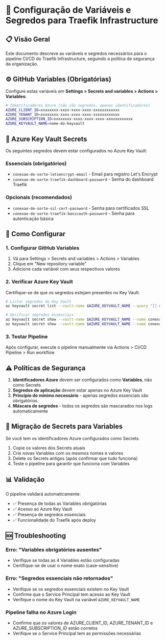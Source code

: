 # 🔧 Configuração de Variáveis e Segredos para Traefik Infrastructure

## 📋 Visão Geral
Este documento descreve as variáveis e segredos necessários para o pipeline CI/CD do Traefik Infrastructure, seguindo a política de segurança da organização.

## ⚙️ GitHub Variables (Obrigatórias)
Configure estas variáveis em **Settings > Secrets and variables > Actions > Variables**:

```bash
# Identificadores Azure (não são segredos, apenas identificadores)
AZURE_CLIENT_ID=xxxxxxxx-xxxx-xxxx-xxxx-xxxxxxxxxxxx
AZURE_TENANT_ID=xxxxxxxx-xxxx-xxxx-xxxx-xxxxxxxxxxxx
AZURE_SUBSCRIPTION_ID=xxxxxxxx-xxxx-xxxx-xxxx-xxxxxxxxxxxx
AZURE_KEYVAULT_NAME=nome-do-keyvault
```

## 🔐 Azure Key Vault Secrets
Os seguintes segredos devem estar configurados no Azure Key Vault:

### Essenciais (obrigatórios)
- `conexao-de-sorte-letsencrypt-email` - Email para registro Let's Encrypt
- `conexao-de-sorte-traefik-dashboard-password` - Senha do dashboard Traefik

### Opcionais (recomendados)
- `conexao-de-sorte-ssl-cert-password` - Senha para certificados SSL
- `conexao-de-sorte-traefik-basicauth-password` - Senha para autenticação básica

## 🚀 Como Configurar

### 1. Configurar GitHub Variables
1. Vá para Settings > Secrets and variables > Actions > Variables
2. Clique em "New repository variable"
3. Adicione cada variável com seus respectivos valores

### 2. Verificar Azure Key Vault
Certifique-se de que os segredos estejam presentes no Key Vault:

```bash
# Listar segredos do Key Vault
az keyvault secret list --vault-name $AZURE_KEYVAULT_NAME --query "[].name" -o tsv

# Verificar segredos essenciais
az keyvault secret show --vault-name $AZURE_KEYVAULT_NAME --name conexao-de-sorte-letsencrypt-email
az keyvault secret show --vault-name $AZURE_KEYVAULT_NAME --name conexao-de-sorte-traefik-dashboard-password
```

### 3. Testar Pipeline
Após configurar, execute o pipeline manualmente via Actions > CI/CD Pipeline > Run workflow

## ⚠️ Políticas de Segurança

1. **Identificadores Azure** devem ser configurados como **Variables**, não como Secrets
2. **Segredos de aplicação** devem estar apenas no Azure Key Vault
3. **Princípio do mínimo necessário** - apenas segredos essenciais são obrigatórios
4. **Máscara de segredos** - todos os segredos são mascarados nos logs automaticamente

## 🔄 Migração de Secrets para Variables

Se você tem os identificadores Azure configurados como Secrets:

1. Copie os valores dos Secrets atuais
2. Crie novas Variables com os mesmos nomes e valores
3. Delete os Secrets antigos (após confirmar que tudo funciona)
4. Teste o pipeline para garantir que funciona com Variables

## 📊 Validação

O pipeline validará automaticamente:
- ✅ Presença de todas as Variables obrigatórias
- ✅ Acesso ao Azure Key Vault
- ✅ Presença de segredos essenciais
- ✅ Funcionalidade do Traefik após deploy

## 🆘 Troubleshooting

### Erro: "Variables obrigatórios ausentes"
- Verifique se todas as 4 Variables estão configuradas
- Certifique-se de usar o nome exato (case-sensitive)

### Erro: "Segredos essenciais não retornados"
- Verifique se os segredos essenciais existem no Key Vault
- Confirme que o Service Principal tem acesso ao Key Vault
- Verifique o nome do Key Vault na variável `AZURE_KEYVAULT_NAME`

### Pipeline falha no Azure Login
- Confirme que os valores de AZURE_CLIENT_ID, AZURE_TENANT_ID e AZURE_SUBSCRIPTION_ID estão corretos
- Verifique se o Service Principal tem as permissões necessárias